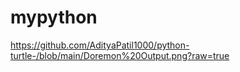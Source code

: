 # mypython
https://github.com/AdityaPatil1000/python-turtle-/blob/main/Doremon%20Output.png?raw=true
